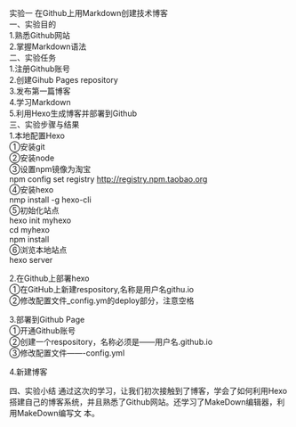 实验一 在Github上用Markdown创建技术博客                
一、实验目的               
1.熟悉Github网站                
2.掌握Markdown语法                   
二、实验任务                   
1.注册Github账号                   
2.创建Gihub Pages repository                        
3.发布第一篇博客                       
4.学习Markdown                    
5.利用Hexo生成博客并部署到Github              
三、实验步骤与结果                
1.本地配置Hexo             
①安装git                     
②安装node                  
③设置npm镜像为淘宝                   
 npm config set registry http://registry.npm.taobao.org                  
④安装hexo                     
 nmp install -g hexo-cli                   
⑤初始化站点                   
 hexo init myhexo             
 cd myhexo                    
 npm install                    
⑥浏览本地站点                  
 hexo server                    

2.在Github上部署hexo                  
 ①在GitHub上新建respository,名称是用户名githu.io              
 ②修改配置文件_config.ym的deploy部分，注意空格                    

3.部署到Github Page                 
 ①开通Github账号                     
 ②创建一个respository，名称必须是——用户名.github.io                   
 ③修改配置文件——-config.yml                   
 
4.新建博客                      

四、实验小结
通过这次的学习，让我们初次接触到了博客，学会了如何利用Hexo搭建自己的博客系统，并且熟悉了Github网站。还学习了MakeDown编辑器，利用MakeDown编写文    本。              
